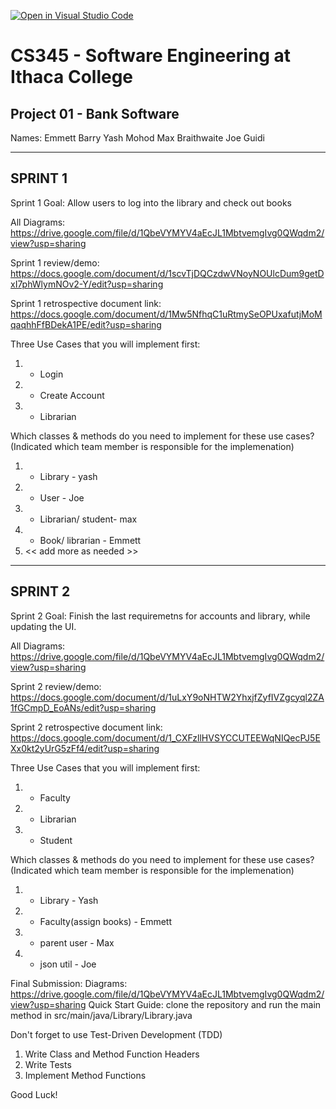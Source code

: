 [![Open in Visual Studio Code](https://classroom.github.com/assets/open-in-vscode-c66648af7eb3fe8bc4f294546bfd86ef473780cde1dea487d3c4ff354943c9ae.svg)](https://classroom.github.com/online_ide?assignment_repo_id=10008270&assignment_repo_type=AssignmentRepo)
# CS345 - Software Engineering at Ithaca College
## Project 01 - Bank Software

Names:
Emmett Barry
Yash Mohod
Max Braithwaite
Joe Guidi

------------------------------------------------------------------------------------------------
SPRINT 1 
------------------------------------------------------------------------------------------------

Sprint 1 Goal:  Allow users to log into the library and check out books

All Diagrams:
https://drive.google.com/file/d/1QbeVYMYV4aEcJL1MbtvemgIvg0QWqdm2/view?usp=sharing

Sprint 1 review/demo:
https://docs.google.com/document/d/1scvTjDQCzdwVNoyNOUlcDum9getDxI7phWlymNOv2-Y/edit?usp=sharing

Sprint 1 retrospective document link:
https://docs.google.com/document/d/1Mw5NfhqC1uRtmySeOPUxafutjMoMqaqhhFfBDekA1PE/edit?usp=sharing

Three Use Cases that you will implement first:
1. - Login 
2. - Create Account 
3. - Librarian 

Which classes & methods do you need to implement for these use cases?
(Indicated which team member is responsible for the implemenation)
1. - Library - yash
2. - User - Joe
3. - Librarian/ student- max 
4. - Book/ librarian - Emmett
5. << add more as needed >>


------------------------------------------------------------------------------------------------
SPRINT 2
------------------------------------------------------------------------------------------------

Sprint 2 Goal: Finish the last requiremetns for accounts and library, while updating the UI. 

All Diagrams:
https://drive.google.com/file/d/1QbeVYMYV4aEcJL1MbtvemgIvg0QWqdm2/view?usp=sharing

Sprint 2 review/demo: https://docs.google.com/document/d/1uLxY9oNHTW2YhxjfZyfIVZgcyql2ZA1fGCmpD_EoANs/edit?usp=sharing

Sprint 2 retrospective document link: https://docs.google.com/document/d/1_CXFzllHVSYCCUTEEWqNIQecPJ5EXx0kt2yUrG5zFf4/edit?usp=sharing

Three Use Cases that you will implement first:
1. - Faculty 
2. - Librarian
3. - Student

Which classes & methods do you need to implement for these use cases?
(Indicated which team member is responsible for the implemenation)
1. - Library - Yash
2. - Faculty(assign books) - Emmett
3. - parent user - Max
4. - json util - Joe


Final Submission: 
Diagrams: https://drive.google.com/file/d/1QbeVYMYV4aEcJL1MbtvemgIvg0QWqdm2/view?usp=sharing
Quick Start Guide: 
 clone the repository and run the main method in src/main/java/Library/Library.java


Don't forget to use Test-Driven Development (TDD)
1. Write Class and Method Function Headers
2. Write Tests
3. Implement Method Functions

Good Luck!

